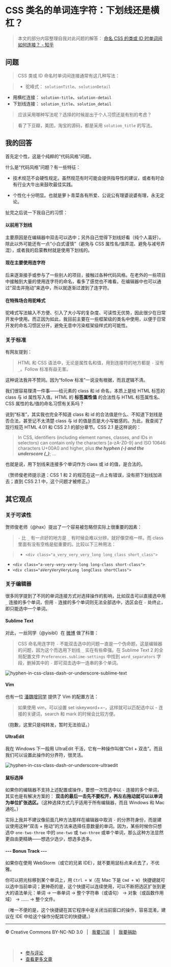 # CSS 类名的单词连字符：下划线还是横杠？

> 本文的部分内容整理自我对此问题的解答： [命名 CSS 的类或 ID 时单词间如何连接？ - 知乎](http://www.zhihu.com/question/19748433/answer/14666716)

## 问题

> CSS 类或 ID 命名时单词间连接通常有这几种写法：

> * 驼峰式： `solutionTitle`、`solutionDetail`
* 用横杠连接： `solution-title`、`solution-detail`
* 下划线连接： `solution_title`、`solution_detail`

> 应该采用哪种写法呢？选择的时候是出于个人习惯还是有别的考虑？

> 看了下豆瓣，美团，淘宝的源码，都是采用 `solution_title` 的写法。

## 我的回答

首先定个性，这是个纯粹的“代码风格”问题。

什么是“代码风格”问题？有一些特征：

* 技术规范不会硬性规定。虽然规范有时可能会提供指导性的建议，或者有时会有行业大牛出来鼓吹最佳实践。

* 个性化十分明显。也就是萝卜青菜各有所爱、公说公有理婆说婆有理，永无定论。

扯完之后说一下我自己的习惯：

#### 以前用下划线

主要原因是在编辑器中双击可以选中；另外自己觉得下划线好看（纯个人喜好）。除此以外可能还有一点“小白式谨慎”（避免与 CSS 属性名/值弄混、避免与减号弄混），或者我的启蒙教材就是使用下划线的。

#### 现在主要使用连字符

后来逐渐接手或参与了一些别人的项目，接触过各种代码风格。在老外的一些项目中接触到大量的使用连字符的命名，看多了感觉也不难看。在编辑器中也可以通过“双击并拖动”来选中，所以就逐渐过渡到了连字符。

#### 在特殊场合用驼峰式

驼峰式写法输入不方便、引入了大小写的复杂度、可读性无优势，因此很少在日常开发中使用。而正因为如此，我目前主要在一些框架级的类名中使用，以便于日常开发的命名习惯区分开，避免无意中污染框架级样式的可能性。

### 关于标准

有网友提到：

> HTML 和 CSS 语法中，无论是属性名和值，用到连接符的地方都是 `-` 没有 `_`。Follow 标准有益无害。

这种说法我并不赞同。因为“follow 标准”一说没有根据，而且逻辑不清。

我们很容易理清一件事——给元素的 class 和 id 命名，本质上是给 HTML 标签的 class 与 id 属性写入值。HTML 的 **标签属性值** 的合法性与 HTML 标签属性名、CSS 属性的名/值的命名习惯有关系吗？

说到“标准”，其实我也完全不知道 class 和 id 的合法值是什么、不知道下划线是否合法，甚至记不太清楚 class 与 id 的值是否是大小写敏感的。为此，我查阅了现行规范 HTML 4.01 和 CSS 2.1 的部分章节。CSS 2.1 是这样说的：

> In CSS, identifiers (including element names, classes, and IDs in selectors) can contain only the characters [a-zA-Z0-9] and ISO 10646 characters U+00A0 and higher, plus *__the hyphen (-) and the underscore (_)__*; ...

也就是说，用下划线来连接多个单词作为 class 或 id 的值，是合法的。

（贺师俊老师提示道：CSS 1 和 2 的规范在这一点上有错误，没有把下划线加进去；直到 CSS 2.1 中，这个问题才被修正。）

## 其它观点

### 关于可读性

贺师俊老师（@hax）提出了一个容易被忽略但实际上很重要的因素：

> `-` 比 `_` 有一点好的地方是 `_` 有时候会难以分辨，就好像空格一样。而 class 里面有没有空格是挺重要的。比较以下三种用法：

> * `<div class="a_very_very_very_long long_class short_class">`
* `<div class="a-very-very-very-long long-class short-class">`
* `<div class="aVeryVeryVeryLong longClass shortClass">`

### 关于编辑器

很多同学提到了不同的单词连接方式对选择操作的影响，比如双击可以直接选中用 `_` 连接的多个单词，但用 `-` 连接的多个单词则无法全部选中，选区会在 `-` 处终止，即只能选中一个单词。

#### Sublime Text

对此，一丝同学（@yisibl）在 [微博](http://weibo.com/1397442732/AbFJggD7F) 做了科普：

> CSS 命名用连字符 `-` 不能双击选中的问题一直是一个伪命题，这是编辑器的问题，因为这个而选用下划线 `_` 实在有些牵强。在 Sublime Text 2 的全局配置文件 `Preferences.sublime-settings` 中找到 `word_separators` 字段，删掉其中的 `-` 即可双击选中一连串的多个单词。

![hyphen-in-css-class-dash-or-underscore-sublime-text](https://f.cloud.github.com/assets/1231359/1259347/aad93850-2be2-11e3-8df5-1973834307cb.png)

#### Vim

也有一位 [潘魏增同学](http://www.zhihu.com/question/19748433/answer/12870737) 提供了 Vim 的配置方法：

> 如果使用 vim，可以设置 set iskeyword+=-，这样就可以匹配选中以 - 连接的关键词，search 和 mark 的时候会比较方便。

（抱歉，这里只是纯转发，暂时无法验证。）

#### UltraEdit

我在 Windows 下一般用 UltraEdit 干活，它有一种操作叫做“Ctrl + 双击”。而且我们可以设置此操作的分界符，很灵活。

![hyphen-in-css-class-dash-or-underscore-ultraedit](https://f.cloud.github.com/assets/1231359/1259348/ad536d1c-2be2-11e3-848a-2952911abf1d.png)

#### 鼠标选择

如果你的编辑器不支持上述配置或操作，要想一次性选中以 `-` 连接的多个单词，其实也是有解决方案的： **双击的最后一击先不要松开，再左右拖动就可以以单词为单位扩张选区。**（这种选择方式几乎适用于所有编辑器，而且 Windows 和 Mac 通吃。）

实际上我并不建议像前面几种方法那样在编辑器中取消 `-` 的分界符身份，而是建议使用这种“双击 + 拖动”的方法来选择任意数量的单词。因为，某些时候你只想选中 `one-two-three` 中的 `one-two` 或 `two-three` 或单个单词，那么这种方法显然更自由更精确——想选少选少，想选多选多。

#### --- Bonus Track ---

如果你在使用 WebStorm（或它的兄弟 IDE），就不要用鼠标点来点去了，不优雅。

你可以把光标移到某个单词上，用 `Ctrl + W`（在 Mac 下是 `Cmd + W`）快捷键就可以选中当前单词；更神奇的是，这个快捷可以连续使用，可以不断把选区扩张到更大的语法单元：单词 → 一串单词 → 整个字符串（或语句） → 对象（或函数作用域） → …… → 整个文件。

（唯一不便的是，这个快捷键在其它程序中是关闭当前窗口的操作，容易混淆，建议在 IDE 中给这个操作分配其它的快捷键。）

***

&copy; Creative Commons BY-NC-ND 3.0 &nbsp; | &nbsp; [我要订阅](http://www.cssmagic.net/blog/subscribe) &nbsp; | &nbsp; [我要捐助](http://www.cssmagic.net/blog/donate)

&nbsp;
> * [参与评论](https://github.com/cssmagic/blog/issues/42)
> * [查看更多文章](https://github.com/cssmagic/blog/issues?state=open)
